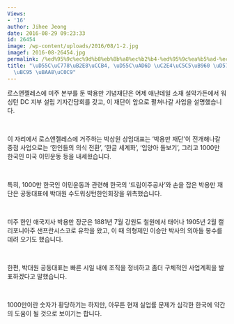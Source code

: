 ```yaml
---
Views:
- '16'
author: Jihee Jeong
date: 2016-08-29 09:23:33
id: 26454
image: /wp-content/uploads/2016/08/1-2.jpg
imagef: 2016-08-26454.jpg
permalink: /%ed%95%9c%ec%9d%b8%eb%8b%a8%ec%b2%b4-%ed%95%9c%ea%b5%ad-%ec%8b%a4%ec%97%85%eb%a5%a0-%ed%95%b4%ec%86%8c-%eb%b0%a9%eb%b2%95-%eb%aa%a8%ec%83%89/
title: "\uD55C\uC778\uB2E8\uCCB4, \uD55C\uAD6D \uC2E4\uC5C5\uB960 \uD574\uC18C \uBC29\
  \uBC95 \uBAA8\uC0C9"
---
```


로스앤젤레스에 미주 본부를 둔 박용만 기념재단은 어제 애난데일 소재 설악가든에서 워싱턴 DC 지부 설립 기자간담회를 갖고, 이 재단이 앞으로 펼쳐나갈 사업을 설명했습니다.

&nbsp;

이 자리에서 로스앤젤레스에 거주하는 박상원 상임대표는 ‘박용만 재단’이 전개해나갈 중점 사업으로는 ‘한인들의 의식 전환’, ‘한글 세계화’, ‘입양아 돌보기’, 그리고 1000만 한국인 미국 이민운동 등을 내세웠습니다.

&nbsp;

특히, 1000만 한국인 이민운동과 관련해 한국의 ‘드림이주공사’와 손을 잡은 박용만 재단은 공동대표에 박대원 수도워싱턴한인회장을 위촉했습니다.

&nbsp;

미주 한인 애국지사 박용만 장군은 1881년 7월 강원도 철원에서 태어나 1905년 2월 캘리포니아주 샌프란시스코로 유학을 왔고, 이 때 의형제인 이승만 박사의 외아들 봉수를 데려 오기도 했습니다.

&nbsp;

한편, 박대원 공동대표는 빠른 시일 내에 조직을 정비하고 좀더 구체적인 사업계획을 발표하겠다고 말했습니다.

&nbsp;

1000만이란 숫자가 황당하기는 하지만, 아무튼 현재 실업률 문제가 심각한 한국에 약간의 도움이 될 것으로 보이기는 합니다.